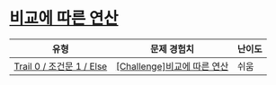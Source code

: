 # [비교에 따른 연산](https://www.codetree.ai/trails/complete/curated-cards/nl-pre-else-2)

|유형|문제 경험치|난이도|
|---|---|---|
|[Trail 0 / 조건문 1 / Else](https://www.codetree.ai/trail-info/codetree-101/)|[[Challenge]비교에 따른 연산](https://www.codetree.ai/trails/complete/curated-cards/nl-pre-else-2/)|쉬움|

